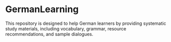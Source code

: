 # GermanLearning
This repository is designed to help German learners by providing systematic study materials, including vocabulary, grammar, resource recommendations, and sample dialogues.
